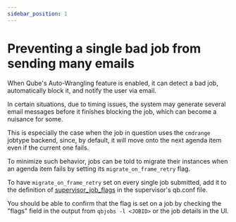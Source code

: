 ```yaml
---
sidebar_position: 1
---
```


# Preventing a single bad job from sending many emails

When Qube's Auto-Wrangling feature is enabled, it can detect a bad job,
automatically block it, and notify the user via email.

In certain situations, due to timing issues, the system may generate several
email messages before it finishes blocking the job, which can become a
nuisance for some.

This is especially the case when the job in question uses the `cmdrange`
jobtype backend, since, by default, it will move onto the next agenda item
even if the current one fails.

To minimize such behavior, jobs can be told to migrate their instances when
an agenda item fails by setting its `migrate_on_frame_retry` flag.

To have `migrate_on_frame_retry` set on every single job submitted, add it
to the definition of
[supervisor_job_flags](/administrators-guide/configuration-parameter-reference/supervisor_job_flags)
in the supervisor's qb.conf file.

You should be able to confirm that the flag is set on a job by checking the
"flags" field in the output from `qbjobs -l <JOBID>` or the job details in the
UI.

